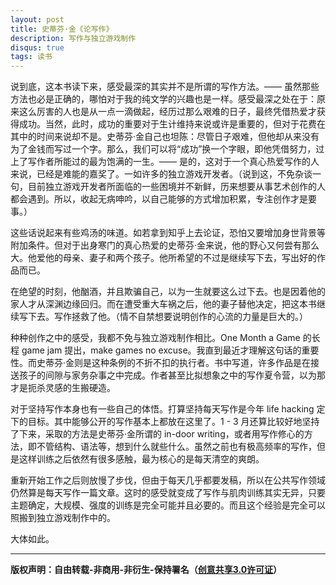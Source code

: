 ```yaml
---
layout: post
title: 史蒂芬·金《论写作》
description: 写作与独立游戏制作
disqus: true
tags: 读书
---
```

说到底，这本书读下来，感受最深的其实并不是所谓的写作方法。—— 虽然那些方法也必是正确的，哪怕对于我的纯文学的兴趣也是一样。感受最深之处在于：原来这么厉害的人也是从一点一滴做起，经历过那么艰难的日子，最终凭借热爱才获得成功。当然，此时，成功的重要对于生计维持来说或许是重要的，但对于花费在其中的时间来说却不是。史蒂芬·金自己也坦陈：尽管日子艰难，但他却从来没有为了金钱而写过一个字。那么，我们可以将“成功”换一个字眼，即他凭借努力，过上了写作者所能过的最为饱满的一生。—— 是的，这对于一个真心热爱写作的人来说，已经是难能的嘉奖了。一如许多的独立游戏开发者。（说到这，不免杂谈一句，目前独立游戏开发者所面临的一些困境并不新鲜，历来想要从事艺术创作的人都会遇到。所以，收起无病呻吟，以自己能够的方式增加积累，专注创作才是要事。）

这些话说起来有些鸡汤的味道。如若拿到知乎上去论证，恐怕又要增加身世背景等附加条件。但对于出身寒门的真心热爱的史蒂芬·金来说，他的野心又何尝有那么大。他爱他的母亲、妻子和两个孩子。他所希望的不过是继续写下去，写出好的作品而已。

在绝望的时刻，他酗酒，并且欺骗自己，以为一生就要这么过下去。也是因着他的家人才从深渊边缘回归。而在遭受重大车祸之后，他的妻子替他决定，把这本书继续写下去。写作拯救了他。（情不自禁想要说明创作的心流的力量是巨大的。）

种种创作之中的感受，我都不免与独立游戏制作相比。One Month a Game 的长程 game jam 提出，make games no excuse。我直到最近才理解这句话的重要性。而史蒂芬·金则是这种条例的不折不扣的执行者。书中写道，许多作品是在接送孩子的间隙与家务杂事之中完成。作者甚至比拟想象之中的写作夏令营，以为那才是扼杀灵感的生搬硬造。

对于坚持写作本身也有一些自己的体悟。打算坚持每天写作是今年 life hacking 定下的目标。其中能够公开的写作基本上都放在这里了。1 - 3 月还算比较好地坚持了下来，采取的方法是史蒂芬·金所谓的 in-door writing，或者用写作修心的方法，即不管结构、语法等，想到什么就些什么。虽然之前也有极高频率的写作，但是这样训练之后依然有很多感触，最为核心的是每天清空的爽朗。

重新开始工作之后则放慢了步伐，但由于每天几乎都要发稿，所以在公共写作领域仍然算是每天写作一篇文章。这时的感受就变成了写作与肌肉训练其实无异，只要主题确定，大规模、强度的训练是完全可能并且必要的。而且这个经验是完全可以照搬到独立游戏制作中的。

大体如此。

---
**版权声明：自由转载-非商用-非衍生-保持署名（[创意共享3.0许可证](https://creativecommons.org/licenses/by-nc-nd/3.0/deed.zh)）**
